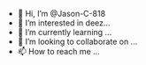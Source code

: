 - 👋 Hi, I’m @Jason-C-818
- 👀 I’m interested in deez...
- 🌱 I’m currently learning ...
- 💞️ I’m looking to collaborate on ...
- 📫 How to reach me ...

<!---
Jason-C-818/Jason-C-818 is a ✨ special ✨ repository because its `README.md` (this file) appears on your GitHub profile.
You can click the Preview link to take a look at your changes.
--->
